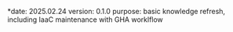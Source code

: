 *date: 2025.02.24
  version: 0.1.0
  purpose: basic knowledge refresh, including IaaC maintenance with GHA worklflow
